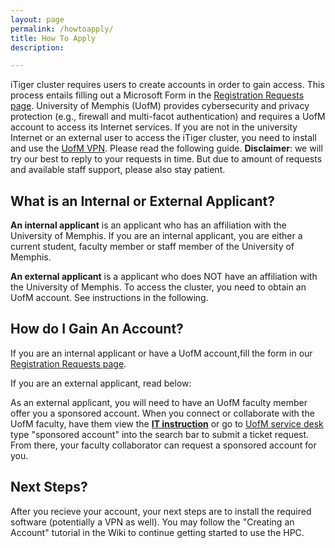 ```yaml
---
layout: page
permalink: /howtoapply/
title: How To Apply
description: 

---
```


<!-- _pages/publications.md -->

iTiger cluster requires users to create accounts in order to gain access. This process entails filling out a Microsoft Form in the [Registration Requests page](https://itiger-cluster.github.io/requests/). University of Memphis (UofM) provides cybersecurity and privacy protection (e.g., firewall and multi-facot authentication) and requires a UofM account to access its Internet services. If you are not in the university Internet or an external user to access the iTiger cluster, you need to install and use the [UofM VPN](https://www.memphis.edu/umtech/solutions/vpn.php). Please read the following guide. **Disclaimer**: we will try our best to reply to your requests in time. But due to amount of requests and available staff support, please also stay patient.

## What is an Internal or External Applicant? 

**An internal applicant** is an applicant who has an affiliation with the University of Memphis. If you are an internal applicant, you are either a current student, faculty member or staff member of the University of Memphis. 

**An external applicant** is a applicant who does NOT have an affiliation with the University of Memphis. To access the cluster, you need to obtain an UofM account. See instructions in the following.

## How do I Gain An Account? 

If you are an internal applicant or have a UofM account,fill the form in our [Registration Requests page](https://itiger-cluster.github.io/requests/). 

If you are an external applicant, read below: 

As an external applicant, you will need to have an UofM faculty member offer you a sponsored account. When you connect or collaborate with the UofM faculty, have them view the **[IT instruction](https://www.memphis.edu/its/accounts/sponsored.php)** or go to [UofM service desk](https://umhelpdesk.memphis.edu/) type "sponsored account" into the search bar to submit a ticket request. From there, your faculty collaborator can request a sponsored account for you. 

## Next Steps? 
After you recieve your account, your next steps are to install the required software (potentially a VPN as well). You may follow the "Creating an Account" tutorial in the Wiki to continue getting started to use the HPC.

